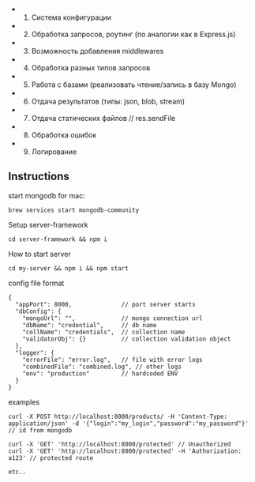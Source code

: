 + 1. Система конфигурации
+ 2. Обработка запросов, роутинг (по аналогии как в Express.js)
+ 3. Возможность добавления middlewares
+ 4. Обработка разных типов запросов
+ 5. Работа с базами (реализовать чтение/запись в базу Mongo)
+ 6. Отдача результатов (типы: json, blob, stream)
+ 7. Отдача статических файлов // res.sendFile
+ 8. Обработка ошибок
+ 9. Логирование

Instructions
------------

start mongodb for mac: 

```
brew services start mongodb-community
```
Setup server-framework

```
cd server-framework && npm i
```

How to start server

```
cd my-server && npm i && npm start
```

config file format
```
{
  "appPort": 8000,              // port server starts
  "dbConfig": {
    "mongoUrl": "",             // mongo connection url 
    "dbName": "credential",     // db name 
    "collName": "credentials",  // collection name
    "validatorObj": {}          // collection validation object 
  },
  "logger": {
    "errorFile": "error.log",   // file with error logs
    "combinedFile": "combined.log", // other logs
    "env": "production"         // hardcoded ENV
  }
}
```
examples

```
curl -X POST http://localhost:8000/products/ -H 'Content-Type: application/json' -d '{"login":"my_login","password":"my_password"}' // id from mongodb

curl -X 'GET' 'http://localhost:8000/protected' // Unauthorized
curl -X 'GET' 'http://localhost:8000/protected' -H 'Authorization: a123' // protected route

etc..
```

